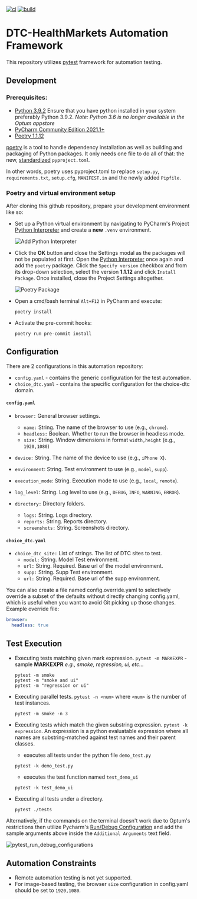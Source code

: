 [![ci](https://github.com/bddwithTim/hm-automation/actions/workflows/ci.yaml/badge.svg)](https://github.com/bddwithTim/hm-automation/actions/workflows/ci.yaml)
[![build](https://github.com/bddwithTim/hm-automation/actions/workflows/build.yaml/badge.svg)](https://github.com/bddwithTim/hm-automation/actions/workflows/build.yaml)

# DTC-HealthMarkets Automation Framework

This repository utilizes [pytest](https://docs.pytest.org/en/6.2.x/) framework for automation testing.

## Development
### Prerequisites:

* [Python 3.9.2](https://optum.service-now.com/euts_intake?id=euts_appstore_app_details&appKeyId=34149) Ensure that you have python installed in your system preferably Python 3.9.2. _Note: Python 3.6 is no longer available in the Optum appstore_
* [PyCharm Community Edition 2021.1+](https://optum.service-now.com/euts_intake?id=euts_appstore_app_details&appKeyId=35931)
* [Poetry 1.1.12](https://github.com/python-poetry/poetry)

[poetry](https://github.com/python-poetry/poetry) is a tool to handle dependency installation as well as building and packaging of Python packages. It only needs one file to do all of that: the new, [standardized](https://www.python.org/dev/peps/pep-0518/) `pyproject.toml`.

In other words, poetry uses pyproject.toml to replace `setup.py`, `requirements.txt`, `setup.cfg`, `MANIFEST.in` and the newly added `Pipfile`.

### Poetry and virtual environment setup

After cloning this github repository, prepare your development environment like so:

* Set up a Python virtual environment by navigating to PyCharm's Project [Python Interpreter](https://www.jetbrains.com/help/pycharm/configuring-python-interpreter.html#add_new_project_interpreter) and create a **new** `.venv` environment.

     ![Add Python Interpreter](https://user-images.githubusercontent.com/89407715/152498209-f82b2e26-9bda-40e1-85be-d28dbce55d2e.PNG)

* Click the **OK** button and close the Settings modal as the packages will not be populated at first. Open the [Python Interpreter](https://www.jetbrains.com/help/pycharm/configuring-python-interpreter.html#add_new_project_interpreter) once again and add the `poetry` package. Click the `Specify version` checkbox and from its drop-down selection, select the version **1.1.12** and click `Install Package`. Once installed, close the Project Settings altogether.

     ![Poetry Package](https://user-images.githubusercontent.com/89407715/152507704-7dd657fe-9716-4347-9c08-98a03a53cfba.png)

* Open a cmd/bash terminal `Alt+F12` in PyCharm and execute:
  ```console
  poetry install
  ```
* Activate the pre-commit hooks:
  ```console
  poetry run pre-commit install
  ```

## Configuration

There are 2 configurations in this automation repository:
* `config.yaml` - contains the generic configuration for the test automation.
* `choice_dtc.yaml` - contains the specific configuration for the choice-dtc domain.

#### `config.yaml`
* `browser:` General browser settings.
  * `name:` String. The name of the browser to use (e.g., `chrome`).
  * `headless:` Boolean. Whether to run the browser in headless mode.
  * `size:` String. Window dimensions in format `width,height` (e.g., `1920,1080`)

* `device:` String. The name of the device to use (e.g., `iPhone X`).
* `environment`: String. Test environment to use (e.g., `model`, `supp`).
* `execution_mode`: String. Execution mode to use (e.g., `local`, `remote`).
* `log_level`: String. Log level to use (e.g., `DEBUG`, `INFO`, `WARNING`, `ERROR`).

* `directory:` Directory folders.
  * `logs:` String. Logs directory.
  * `reports:` String. Reports directory.
  * `screenshots:` String. Screenshots directory.


#### `choice_dtc.yaml`
* `choice_dtc_site:` List of strings. The list of DTC sites to test.
  * `model:` String. Model Test environment.
  * `url:` String. Required. Base url of the model environment.
  * `supp:` String. Supp Test environment.
  * `url:` String. Required. Base url of the supp environment.

You can also create a file named config.override.yaml to selectively override
a subset of the defaults without directly changing config.yaml, which is useful
when you want to avoid Git picking up those changes. Example override file:

```yaml
browser:
  headless: true
```


## Test Execution

* Executing tests matching given mark expression. `pytest -m MARKEXPR` - sample **MARKEXPR** _e.g., smoke, regression, ui, etc..._
   ```console
   pytest -m smoke
   pytest -m "smoke and ui"
   pytest -m "regression or ui"
   ```

* Executing parallel tests. `pytest -n <num>` where `<num>` is the number of test instances.
   ```console
   pytest -m smoke -n 3
   ```

* Executing tests which match the given substring expression. `pytest -k expression`.  An expression is a python evaluatable expression where all names are substring-matched against test names and their parent classes.
  * executes all tests under the python file `demo_test.py`
  ```console
  pytest -k demo_test.py
  ```
  * executes the test function named `test_demo_ui`
  ```console
  pytest -k test_demo_ui
  ```

* Executing all tests under a directory.
  ```console
  pytest ./tests
  ```

Alternatively, if the commands on the terminal doesn't work due to Optum's restrictions then utilize Pycharm's [Run/Debug Configuration](https://www.jetbrains.com/help/pycharm/run-debug-configuration-py-test.html) and add the sample arguments above inside the `Additional Arguments` text field.

   ![pytest_run_debug_configurations](https://user-images.githubusercontent.com/89407715/152800014-7a6dbc20-8432-4875-8681-eae5c65b33c3.png)


## Automation Constraints

* Remote automation testing is not yet supported.
* For image-based testing, the browser `size` configuration in config.yaml should be set to `1920,1080`.

